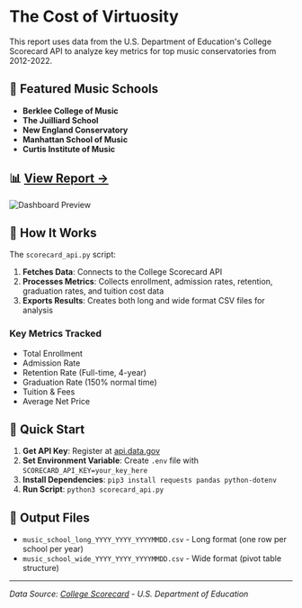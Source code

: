 # The Cost of Virtuosity

This report uses data from the U.S. Department of Education's College Scorecard API to analyze key metrics for top music conservatories from 2012-2022.

## 🎼 Featured Music Schools

- **Berklee College of Music**
- **The Juilliard School** 
- **New England Conservatory**
- **Manhattan School of Music**
- **Curtis Institute of Music**

## 📊 **[View Report →](https://scurrlin.github.io/cost_of_virtuosity/)**

![Dashboard Preview](https://public.tableau.com/static/images/Ac/AcceptanceDash/AcceptanceDash/1.png)

## 🔧 How It Works

The `scorecard_api.py` script:

1. **Fetches Data**: Connects to the College Scorecard API
2. **Processes Metrics**: Collects enrollment, admission rates, retention, graduation rates, and tuition cost data
3. **Exports Results**: Creates both long and wide format CSV files for analysis

### Key Metrics Tracked
- Total Enrollment
- Admission Rate
- Retention Rate (Full-time, 4-year)
- Graduation Rate (150% normal time)
- Tuition & Fees
- Average Net Price

## 🚀 Quick Start

1. **Get API Key**: Register at [api.data.gov](https://api.data.gov/signup) 
2. **Set Environment Variable**: Create `.env` file with `SCORECARD_API_KEY=your_key_here`
3. **Install Dependencies**: `pip3 install requests pandas python-dotenv`
4. **Run Script**: `python3 scorecard_api.py`

## 📁 Output Files

- `music_school_long_YYYY_YYYY_YYYYMMDD.csv` - Long format (one row per school per year)
- `music_school_wide_YYYY_YYYY_YYYYMMDD.csv` - Wide format (pivot table structure)

---

*Data Source: [College Scorecard](https://collegescorecard.ed.gov/) - U.S. Department of Education*